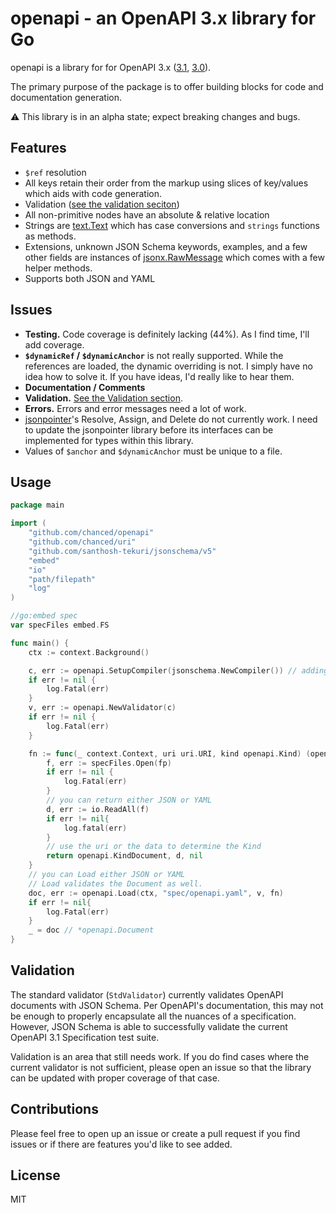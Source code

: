 # openapi - an OpenAPI 3.x library for Go

openapi is a library for for OpenAPI 3.x ([3.1](https://spec.openapis.org/oas/v3.1.0),
[3.0](https://spec.openapis.org/oas/v3.0.3)).

The primary purpose of the package is to offer building blocks for code and
documentation generation.

:warning: This library is in an alpha state; expect breaking changes and bugs.

## Features

-   `$ref` resolution
-   All keys retain their order from the markup using slices of key/values which
    aids with code generation.
-   Validation ([see the validation seciton](#validation))
-   All non-primitive nodes have an absolute & relative location
-   Strings are [text.Text](https://github.com/chanced/caps) which has case
    conversions and `strings` functions as methods.
-   Extensions, unknown JSON Schema keywords, examples, and a few other fields
    are instances of [jsonx.RawMessage](https://github.com/chanced/jsonx) which
    comes with a few helper methods.
-   Supports both JSON and YAML

## Issues

-   **Testing.** Code coverage is definitely lacking (44%). As I find time, I'll
    add coverage.
-   **`$dynamicRef` / `$dynamicAnchor`** is not really supported. While the
    references are loaded, the dynamic overriding is not. I simply have no idea
    how to solve it. If you have ideas, I'd really like to hear them.
-   **Documentation / Comments**
-   **Validation.** [See the Validation section](#validation).
-   **Errors.** Errors and error messages need a lot of work.
-   [jsonpointer](https://github.com/chanced/jsonpointer)'s Resolve, Assign, and
    Delete do not currently work. I need to update the jsonpointer library
    before its interfaces can be implemented for types within this library.
-   Values of `$anchor` and `$dynamicAnchor` must be unique to a file.

## Usage

```go
package main

import (
    "github.com/chanced/openapi"
    "github.com/chanced/uri"
    "github.com/santhosh-tekuri/jsonschema/v5"
    "embed"
    "io"
    "path/filepath"
    "log"
)

//go:embed spec
var specFiles embed.FS

func main() {
    ctx := context.Background()

    c, err := openapi.SetupCompiler(jsonschema.NewCompiler()) // adding schema files
    if err != nil {
        log.Fatal(err)
    }
    v, err := openapi.NewValidator(c)
    if err != nil {
        log.Fatal(err)
    }

    fn := func(_ context.Context, uri uri.URI, kind openapi.Kind) (openapi.Kind, []byte, error){
        f, err := specFiles.Open(fp)
        if err != nil {
            log.Fatal(err)
        }
        // you can return either JSON or YAML
        d, err := io.ReadAll(f)
        if err != nil{
            log.fatal(err)
        }
        // use the uri or the data to determine the Kind
        return openapi.KindDocument, d, nil
    }
    // you can Load either JSON or YAML
    // Load validates the Document as well.
    doc, err := openapi.Load(ctx, "spec/openapi.yaml", v, fn)
    if err != nil{
        log.Fatal(err)
    }
    _ = doc // *openapi.Document
}
```

## Validation

The standard validator (`StdValidator`) currently validates OpenAPI documents
with JSON Schema. Per OpenAPI's documentation, this may not be enough to
properly encapsulate all the nuances of a specification. However, JSON Schema is
able to successfully validate the current OpenAPI 3.1 Specification test suite.

Validation is an area that still needs work. If you do find cases where the
current validator is not sufficient, please open an issue so that the library
can be updated with proper coverage of that case.

## Contributions

Please feel free to open up an issue or create a pull request if you find issues
or if there are features you'd like to see added.

## License

MIT
